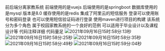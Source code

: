 前后端分离家教系统
前端使用的是vuejs
后端使用的是springboot
数据库使用的是mysql 版本是8.0
缓存使用的是redis
集成了阿里云的短信服务
登录可以使用账号和密码登录 
也可以使用短信验证码进行登录
使用maven进行项目的构建
该系统分为多个角色
属于校园家教系统的一个良好的范例
可以适用于毕业设计以及课程设计等
代码注释详细
代码量足
![2021年09月16日15时:58分:13秒](https://cyymacbookpro.oss-cn-shanghai.aliyuncs.com/Macbookpro/2021年09月16日15时:58分:13秒)
![2021年09月16日15时:58分:25秒](https://cyymacbookpro.oss-cn-shanghai.aliyuncs.com/Macbookpro/2021年09月16日15时:58分:25秒)
![2021年09月16日15时:58分:35秒](https://cyymacbookpro.oss-cn-shanghai.aliyuncs.com/Macbookpro/2021年09月16日15时:58分:35秒)
![2021年09月16日15时:58分:49秒](https://cyymacbookpro.oss-cn-shanghai.aliyuncs.com/Macbookpro/2021年09月16日15时:58分:49秒)
![2021年09月16日15时:59分:04秒](https://cyymacbookpro.oss-cn-shanghai.aliyuncs.com/Macbookpro/2021年09月16日15时:59分:04秒)

